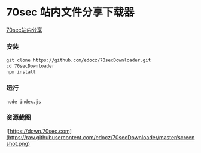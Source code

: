 70sec 站内文件分享下载器
====

[70sec站内分享](https://down.70sec.com)

### 安装

```shell
git clone https://github.com/edocz/70secDownloader.git
cd 70secDownloader
npm install
```

### 运行

```shell
node index.js
```

### 资源截图
![https://down.70sec.com](https://raw.githubusercontent.com/edocz/70secDownloader/master/screenshot.png)
